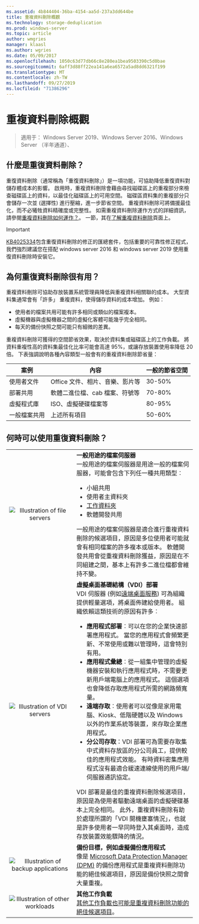 ```yaml
---
ms.assetid: 4b844404-36ba-4154-aa5d-237a3dd644be
title: 重複資料刪除概觀
ms.technology: storage-deduplication
ms.prod: windows-server
ms.topic: article
author: wmgries
manager: klaasl
ms.author: wgries
ms.date: 05/09/2017
ms.openlocfilehash: 1050c63d77db66c8e280ea1bea9503390c5d0bae
ms.sourcegitcommit: 6aff3d88ff22ea141a6ea6572a5ad8dd6321f199
ms.translationtype: MT
ms.contentlocale: zh-TW
ms.lasthandoff: 09/27/2019
ms.locfileid: "71386296"
---
```

# <a name="data-deduplication-overview"></a>重複資料刪除概觀

> 適用于： Windows Server 2019、Windows Server 2016、Windows Server （半年通道）、 

## <a name="what-is-dedup"></a>什麼是重復資料刪除？

重復資料刪除（通常稱為「重復資料刪除」）是一項功能，可協助降低重復資料對儲存體成本的影響。 啟用時，重複資料刪除會藉由尋找磁碟區上的重複部分來檢查磁碟區上的資料，以最佳化磁碟區上的可用空間。 磁碟區資料集的重複部分只會儲存一次並 (選擇性) 進行壓縮，進一步節省空間。 重複資料刪除可將備援最佳化，而不必犧牲資料精確度或完整性。 如需重複資料刪除運作方式的詳細資訊，請參閱[重複資料刪除如何運作？](understand.md#how-does-dedup-work)。 一節，其在[了解重複資料刪除](understand.md)頁面上。

> [!Important]  
> [KB4025334](https://support.microsoft.com/kb/4025334)包含重復資料刪除的修正的匯總套件，包括重要的可靠性修正程式，我們強烈建議您在搭配 windows server 2016 和 windows server 2019 使用重復資料刪除時安裝它。

## <a name="why-is-dedup-useful"></a>為何重復資料刪除很有用？

重複資料刪除可協助存放裝置系統管理員降低與重複資料相關聯的成本。 大型資料集通常會有「許多」 **<u></u>** 重複資料，使得儲存資料的成本增加。 例如：

- 使用者的檔案共用可能有許多相同或類似的檔案複本。
- 虛擬機器與虛擬機器之間的虛擬化客體可能幾乎完全相同。
- 每天的備份快照之間可能只有細微的差異。

重複資料刪除可獲得的空間節省效果，取決於資料集或磁碟區上的工作負載。 將資料重複性高的資料集最佳化比率可能會高達 95%，或讓存放裝置使用率降低 20 倍。 下表強調說明各種內容類型一般會有的重複資料刪除節省量：

| 案例       | 內容                                        | 一般的節省空間 |
|----------------|------------------------------------------------|-----------------------|
| 使用者文件 | Office 文件、相片、音樂、影片等  | 30-50%                |
| 部署共用 | 軟體二進位檔、cab 檔案、符號等 | 70-80%                |
| 虛擬程式庫 | ISO、虛擬硬碟檔案等  | 80-95%                |
| 一般檔案共用 | 上述所有項目                           | 50-60%                |

## <a id="when-can-dedup-be-used"></a>何時可以使用重復資料刪除？  
<table>
    <tbody>
        <tr>
            <td style="text-align:center;min-width:150px;vertical-align:center;"><img src="media/overview-clustered-gpfs.png" alt="Illustration of file servers" /></td>
            <td style="vertical-align:top">
                <b>一般用途的檔案伺服器</b><br />
一般用途的檔案伺服器是用途一般的檔案伺服器，可能會包含下列任一種共用類型︰ <ul>
                    <li>小組共用</li>
                    <li>使用者主資料夾</li>
                    <li><a href="https://technet.microsoft.com/library/dn265974.aspx">工作資料夾</a></li>
                    <li>軟體開發共用</li>
                </ul>
一般用途的檔案伺服器是適合進行重複資料刪除的候選項目，原因是多位使用者可能就會有相同檔案的許多複本或版本。 軟體開發共用會從重複資料刪除獲益，原因是在不同組建之間，基本上有許多二進位檔都會維持不變。 
            </td>
        </tr>
        <tr>
            <td style="text-align:center;min-width:150px;vertical-align:center;"><img src="media/overview-vdi.png" alt="Illustration of VDI servers" /></td>
            <td style="vertical-align:top">
                <b>虛擬桌面基礎結構（VDI）部署</b><br />
VDI 伺服器 (例如<a href="https://technet.microsoft.com/library/cc725560.aspx">遠端桌面服務</a>) 可為組織提供輕量選項，將桌面佈建給使用者。 組織依賴這類技術的原因有許多︰ <ul>
                    <li><b>應用程式部署</b>︰可以在您的企業快速部署應用程式。 當您的應用程式會頻繁更新、不常使用或難以管理時，這會特別有用。</li>
                    <li><b>應用程式彙總</b>︰從一組集中管理的虛擬機器安裝和執行應用程式時，不需要更新用戶端電腦上的應用程式。 這個選項也會降低存取應用程式所需的網路頻寬量。</li>
                    <li><b>遠端存取</b>︰使用者可以從像是家用電腦、Kiosk、低階硬體以及 Windows 以外的作業系統等裝置，來存取企業應用程式。</li>
                    <li><b>分公司存取</b>：VDI 部署可為需要存取集中式資料存放區的分公司員工，提供較佳的應用程式效能。 有時資料密集應用程式沒有最適合緩速連線使用的用戶端/伺服器通訊協定。</li>
                </ul>
VDI 部署是最佳的重複資料刪除候選項目，原因是為使用者驅動遠端桌面的虛擬硬碟基本上完全相同。 此外，重複資料刪除有助於處理所謂的「VDI 開機壅塞情況」，也就是許多使用者一早同時登入其桌面時，造成存放裝置效能驟降的情況。
            </td>
        </tr>
        <tr>
            <td style="text-align:center;min-width:150px;vertical-align:center;"><img src="media/overview-backup.png" alt="Illustration of backup applications" /></td>
            <td style="vertical-align:top">
                <b>備份目標，例如虛擬備份應用程式</b><br />
像是 <a href="https://technet.microsoft.com/library/hh758173.aspx">Microsoft Data Protection Manager (DPM)</a> 的備份應用程式是重複資料刪除功能的絕佳候選項目，原因是備份快照之間會大量重複。
            </td>
        </tr>
        <tr>
            <td style="text-align:center;min-width:150px;vertical-align:center;"><img src="media/overview-other.png" alt="Illustration of other workloads" /></td>
            <td style="vertical-align:top">
                <b>其他工作負載</b><br />
                <a href="install-enable.md#enable-dedup-candidate-workloads" data-raw-source="[Other workloads may also be excellent candidates for Data Deduplication](install-enable.md#enable-dedup-candidate-workloads)">其他工作負載也可能是重複資料刪除功能的絕佳候選項目</a>。
            </td>
        </tr>
    </tbody>
</table>
